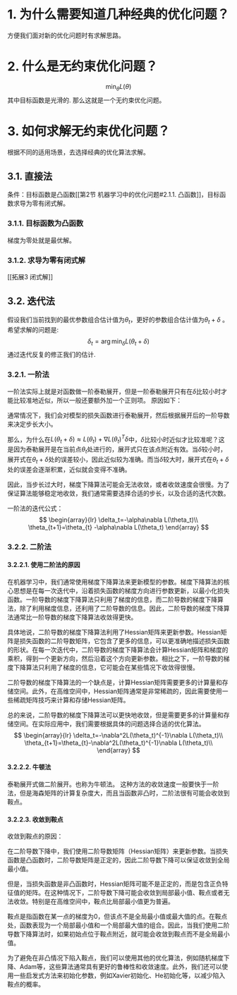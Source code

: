 # 1. 为什么需要知道几种经典的优化问题？
方便我们面对新的优化问题时有求解思路。
# 2. 什么是无约束优化问题？
$$
\min_{\theta}L(\theta)
$$
其中目标函数是光滑的. 那么这就是一个无约束优化问题。
# 3. 如何求解无约束优化问题？
根据不同的适用场景，去选择经典的优化算法求解。
## 3.1. 直接法
条件：目标函数是凸函数[[第2节 机器学习中的优化问题#2.1.1. 凸函数]]，目标函数求导为零有闭式解。
### 3.1.1. 目标函数为凸函数
梯度为零处就是最优解。
### 3.1.2. 求导为零有闭式解
[[拓展3 闭式解]]
## 3.2. 迭代法
假设我们当前找到的最优参数组合估计值为$\theta_{t}$，更好的参数组合估计值为$\theta_t + \delta$ 。
希望求解的问题是:
$$
\delta_t = \arg \min_{\delta} L(\theta_t+\delta)
$$
通过迭代反复的修正我们的估计.
### 3.2.1. 一阶法
一阶法实际上就是对函数做一阶泰勒展开，但是一阶泰勒展开只有在$\delta$比较小时才能比较准地近似，所以一般还要额外加一个正则项。
原因如下：

通常情况下，我们会对模型的损失函数进行泰勒展开，然后根据展开后的一阶导数来决定步长大小。

那么，为什么在$L(\theta_t + \delta) \approx L(\theta_t)+\nabla L(\theta_t)^T\delta$中，$\delta$比较小时近似才比较准呢？这是因为泰勒展开是在当前点$\theta_t$处进行的，展开式只在该点附近有效。当$\delta$较小时，展开式在$\theta_t+\delta$处的误差较小，因此近似较为准确。而当$\delta$较大时，展开式在$\theta_t+\delta$处的误差会逐渐积累，近似就会变得不准确。

因此，当步长过大时，梯度下降算法可能会无法收敛，或者收敛速度会很慢。为了保证算法能够稳定地收敛，我们通常需要选择合适的步长，以及合适的迭代次数。

一阶法的迭代公式：
$$
\begin{array}{lr}
\delta_t=-\alpha\nabla L(\theta_t)\\
\theta_{t+1}=\theta_{t} -\alpha\nabla L(\theta_t)
\end{array}
$$

### 3.2.2. 二阶法

#### 3.2.2.1. 使用二阶法的原因
在机器学习中，我们通常使用梯度下降算法来更新模型的参数。梯度下降算法的核心思想是在每一次迭代中，沿着损失函数的梯度方向进行参数更新，以最小化损失函数。一阶导数的梯度下降算法只利用了梯度的信息，而二阶导数的梯度下降算法，除了利用梯度信息，还利用了二阶导数的信息。因此，二阶导数的梯度下降算法通常比一阶导数的梯度下降算法收敛得更快。

具体地说，二阶导数的梯度下降算法利用了Hessian矩阵来更新参数。Hessian矩阵是损失函数的二阶导数矩阵，它包含了更多的信息，可以更准确地描述损失函数的形状。在每一次迭代中，二阶导数的梯度下降算法会计算Hessian矩阵和梯度的乘积，得到一个更新方向，然后沿着这个方向更新参数。相比之下，一阶导数的梯度下降算法只利用了梯度的信息，它可能会在某些情况下收敛得很慢。

二阶导数的梯度下降算法的一个缺点是，计算Hessian矩阵需要更多的计算量和存储空间。此外，在高维空间中，Hessian矩阵通常是非常稀疏的，因此需要使用一些稀疏矩阵技巧来计算和存储Hessian矩阵。

总的来说，二阶导数的梯度下降算法可以更快地收敛，但是需要更多的计算量和存储空间。在实际应用中，我们需要根据具体的问题选择合适的优化算法。
$$
\begin{array}{lr}
\delta_t=-\nabla^2L(\theta_t)^{-1}\nabla L(\theta_t)\\
\theta_{t+1}=\theta_{t}-\nabla^2L(\theta_t)^{-1}\nabla L(\theta_t)\\
\end{array}
$$

#### 3.2.2.2. 牛顿法
泰勒展开式做二阶展开。也称为牛顿法。
这种方法的收敛速度一般要快于一阶法，但是海森矩阵的计算复杂度大，而且当函数非凸时，二阶法很有可能会收敛到鞍点。

#### 3.2.2.3. 收敛到鞍点

收敛到鞍点的原因：

在二阶导数下降中，我们使用二阶导数矩阵（Hessian矩阵）来更新参数。当损失函数是凸函数时，二阶导数矩阵是正定的，因此二阶导数下降可以保证收敛到全局最小值。

但是，当损失函数是非凸函数时，Hessian矩阵可能不是正定的，而是包含正负特征值的矩阵。在这种情况下，二阶导数下降可能会收敛到局部最小值、鞍点或者无法收敛。特别是在高维空间中，鞍点比局部最小值更为普遍。

鞍点是指函数在某一点的梯度为0，但该点不是全局最小值或最大值的点。在鞍点处，函数表现为一个局部最小值和一个局部最大值的组合。因此，当我们使用二阶导数下降算法时，如果初始点位于鞍点附近，就可能会收敛到鞍点而不是全局最小值。

为了避免在非凸情况下陷入鞍点，我们可以使用其他的优化算法，例如随机梯度下降、Adam等，这些算法通常具有更好的鲁棒性和收敛速度。此外，我们还可以使用一些启发式方法来初始化参数，例如Xavier初始化、He初始化等，以减少陷入鞍点的概率。
